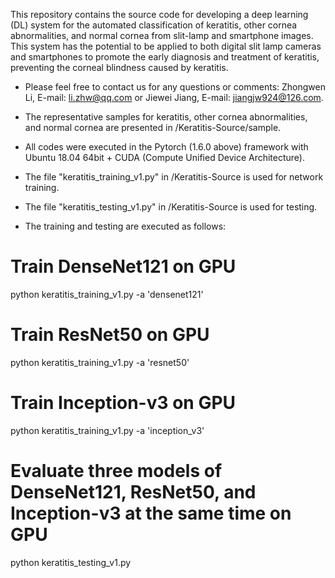 This repository contains the source code for developing a deep learning (DL) system for the automated classification of keratitis, other cornea abnormalities, and normal cornea from slit-lamp and smartphone images. 
This system has the potential to be applied to both digital slit lamp cameras and smartphones to promote the early diagnosis and treatment of keratitis, preventing the corneal blindness caused by keratitis.

* Please feel free to contact us for any questions or comments: Zhongwen Li, E-mail: li.zhw@qq.com or Jiewei Jiang, E-mail: jiangjw924@126.com.

* The representative samples for keratitis, other cornea abnormalities, and normal cornea are presented in /Keratitis-Source/sample.

* All codes were executed in the Pytorch (1.6.0 above) framework with Ubuntu 18.04 64bit + CUDA (Compute Unified Device Architecture).

* The file "keratitis_training_v1.py" in /Keratitis-Source is used for network training.

* The file "keratitis_testing_v1.py" in /Keratitis-Source is used for testing.

* The training and testing are executed as follows:

# Train DenseNet121 on GPU
python keratitis_training_v1.py -a 'densenet121'  

# Train ResNet50 on GPU
python keratitis_training_v1.py -a 'resnet50'  

# Train Inception-v3 on GPU
python keratitis_training_v1.py -a 'inception_v3'  

# Evaluate three models of DenseNet121, ResNet50, and Inception-v3 at the same time on GPU
python keratitis_testing_v1.py
